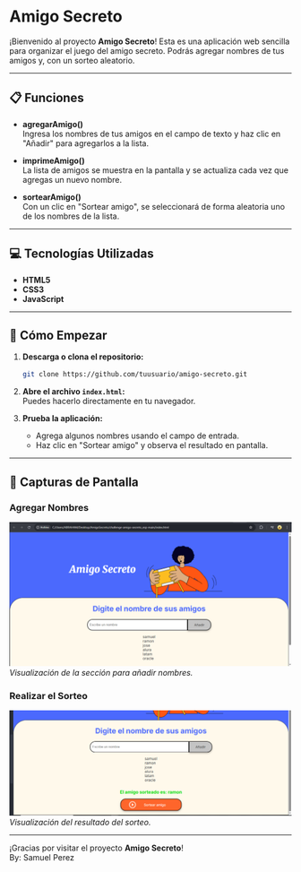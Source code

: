 # Amigo Secreto

¡Bienvenido al proyecto **Amigo Secreto**! Esta es una aplicación web sencilla para organizar el juego del amigo secreto. Podrás agregar nombres de tus amigos y, con un sorteo aleatorio.

---

## 📋 Funciones

- **agregarAmigo()**  
  Ingresa los nombres de tus amigos en el campo de texto y haz clic en "Añadir" para agregarlos a la lista.

- **imprimeAmigo()**  
  La lista de amigos se muestra en la pantalla y se actualiza cada vez que agregas un nuevo nombre.

- **sortearAmigo()**  
  Con un clic en "Sortear amigo", se seleccionará de forma aleatoria uno de los nombres de la lista.  

---

## 💻 Tecnologías Utilizadas

- **HTML5**
- **CSS3**
- **JavaScript**

---

## 🚀 Cómo Empezar

1. **Descarga o clona el repositorio:**

    ```bash
    git clone https://github.com/tuusuario/amigo-secreto.git
    ```

2. **Abre el archivo `index.html`:**  
   Puedes hacerlo directamente en tu navegador.

3. **Prueba la aplicación:**  
   - Agrega algunos nombres usando el campo de entrada.
   - Haz clic en "Sortear amigo" y observa el resultado en pantalla.

---

## 📸 Capturas de Pantalla

### Agregar Nombres
![Agregar Nombres](./agregar.png)  
*Visualización de la sección para añadir nombres.*

### Realizar el Sorteo
![Sorteo Amigo](./sorteo.png)
*Visualización del resultado del sorteo.*

---
¡Gracias por visitar el proyecto **Amigo Secreto**!  
By: Samuel Perez
